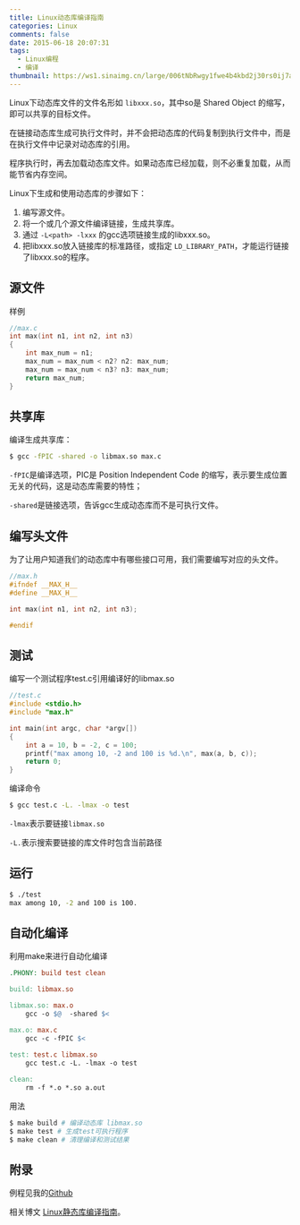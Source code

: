 ```yaml
---
title: Linux动态库编译指南
categories: Linux
comments: false
date: 2015-06-18 20:07:31
tags:
  - Linux编程
  - 编译
thumbnail: https://ws1.sinaimg.cn/large/006tNbRwgy1fwe4b4kbd2j30rs0ij7a1.jpg
---
```


Linux下动态库文件的文件名形如 `libxxx.so`，其中so是 Shared Object 的缩写，即可以共享的目标文件。

在链接动态库生成可执行文件时，并不会把动态库的代码复制到执行文件中，而是在执行文件中记录对动态库的引用。

程序执行时，再去加载动态库文件。如果动态库已经加载，则不必重复加载，从而能节省内存空间。

Linux下生成和使用动态库的步骤如下：

1. 编写源文件。
2. 将一个或几个源文件编译链接，生成共享库。
3. 通过 `-L<path> -lxxx` 的gcc选项链接生成的libxxx.so。
4. 把libxxx.so放入链接库的标准路径，或指定 `LD_LIBRARY_PATH`，才能运行链接了libxxx.so的程序。

<!--more-->

## 源文件

样例 

```c
//max.c
int max(int n1, int n2, int n3)
{
    int max_num = n1;
    max_num = max_num < n2? n2: max_num;
    max_num = max_num < n3? n3: max_num;
    return max_num;
}
```



## 共享库

编译生成共享库：

```bash
$ gcc -fPIC -shared -o libmax.so max.c
```

 `-fPIC`是编译选项，PIC是 Position Independent Code 的缩写，表示要生成位置无关的代码，这是动态库需要的特性； 

`-shared`是链接选项，告诉gcc生成动态库而不是可执行文件。



## 编写头文件

为了让用户知道我们的动态库中有哪些接口可用，我们需要编写对应的头文件。

```c
//max.h
#ifndef __MAX_H__
#define __MAX_H__

int max(int n1, int n2, int n3);

#endif
```

## 测试

编写一个测试程序test.c引用编译好的libmax.so

```c
//test.c
#include <stdio.h>
#include "max.h"

int main(int argc, char *argv[])
{
    int a = 10, b = -2, c = 100;
    printf("max among 10, -2 and 100 is %d.\n", max(a, b, c));
    return 0;
}
```

编译命令
```bash
$ gcc test.c -L. -lmax -o test
```

`-lmax`表示要链接`libmax.so`

`-L.`表示搜索要链接的库文件时包含当前路径



## 运行

```bash
$ ./test
max among 10, -2 and 100 is 100.
```



## 自动化编译

利用make来进行自动化编译

```makefile
.PHONY: build test clean

build: libmax.so

libmax.so: max.o
	gcc -o $@  -shared $<

max.o: max.c
	gcc -c -fPIC $<

test: test.c libmax.so
	gcc test.c -L. -lmax -o test
	
clean:
	rm -f *.o *.so a.out
```

用法
```bash
$ make build # 编译动态库 libmax.so
$ make test # 生成test可执行程序
$ make clean # 清理编译和测试结果
```



## 附录

例程见我的[Github](https://github.com/maywzh/Lab_dylibcompiler)

相关博文 [Linux静态库编译指南](/Linux静态库编译指南/)。

